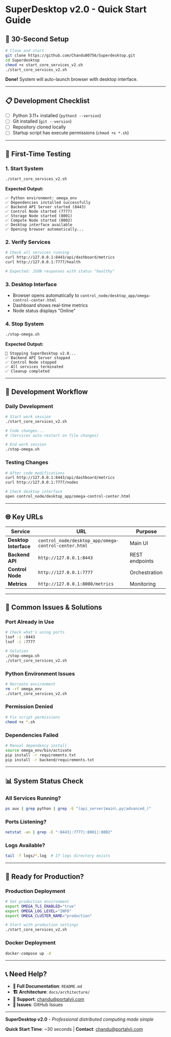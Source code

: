 # SuperDesktop v2.0 - Quick Start Guide

## 🚀 **30-Second Setup**

```bash
# Clone and start
git clone https://github.com/Chandu00756/Superdesktop.git
cd Superdesktop
chmod +x start_core_services_v2.sh
./start_core_services_v2.sh
```

**Done!** System will auto-launch browser with desktop interface.

---

## 📋 **Development Checklist**

- [ ] Python 3.11+ installed (`python3 --version`)
- [ ] Git installed (`git --version`)
- [ ] Repository cloned locally
- [ ] Startup script has execute permissions (`chmod +x *.sh`)

---

## 🎯 **First-Time Testing**

### **1. Start System**

```bash
./start_core_services_v2.sh
```

**Expected Output:**
```
✅ Python environment: omega_env
✅ Dependencies installed successfully
✅ Backend API Server started (8443)
✅ Control Node started (7777)
✅ Storage Node started (8001)
✅ Compute Node started (8002)
✅ Desktop interface available
✅ Opening browser automatically...
```

### **2. Verify Services**

```bash
# Check all services running
curl http://127.0.0.1:8443/api/dashboard/metrics
curl http://127.0.0.1:7777/health

# Expected: JSON responses with status "healthy"
```

### **3. Desktop Interface**

- Browser opens automatically to `control_node/desktop_app/omega-control-center.html`
- Dashboard shows real-time metrics
- Node status displays "Online"

### **4. Stop System**

```bash
./stop-omega.sh
```

**Expected Output:**
```
🛑 Stopping SuperDesktop v2.0...
✅ Backend API Server stopped
✅ Control Node stopped
✅ All services terminated
✅ Cleanup completed
```

---

## 🔧 **Development Workflow**

### **Daily Development**

```bash
# Start work session
./start_core_services_v2.sh

# Code changes...
# (Services auto-restart on file changes)

# End work session
./stop-omega.sh
```

### **Testing Changes**

```bash
# After code modifications
curl http://127.0.0.1:8443/api/dashboard/metrics
curl http://127.0.0.1:7777/nodes

# Check desktop interface
open control_node/desktop_app/omega-control-center.html
```

---

## 🌐 **Key URLs**

| Service | URL | Purpose |
|---------|-----|---------|
| **Desktop Interface** | `control_node/desktop_app/omega-control-center.html` | Main UI |
| **Backend API** | `http://127.0.0.1:8443` | REST endpoints |
| **Control Node** | `http://127.0.0.1:7777` | Orchestration |
| **Metrics** | `http://127.0.0.1:8000/metrics` | Monitoring |

---

## 🐛 **Common Issues & Solutions**

### **Port Already in Use**

```bash
# Check what's using ports
lsof -i :8443
lsof -i :7777

# Solution
./stop-omega.sh
./start_core_services_v2.sh
```

### **Python Environment Issues**

```bash
# Recreate environment
rm -rf omega_env
./start_core_services_v2.sh
```

### **Permission Denied**

```bash
# Fix script permissions
chmod +x *.sh
```

### **Dependencies Failed**

```bash
# Manual dependency install
source omega_env/bin/activate
pip install -r requirements.txt
pip install -r backend/requirements.txt
```

---

## 📊 **System Status Check**

### **All Services Running?**

```bash
ps aux | grep python | grep -E "(api_server|main\.py|advanced_)"
```

### **Ports Listening?**

```bash
netstat -an | grep -E ":8443|:7777|:8001|:8002"
```

### **Logs Available?**

```bash
tail -f logs/*.log  # If logs directory exists
```

---

## 🚀 **Ready for Production?**

### **Production Deployment**

```bash
# Set production environment
export OMEGA_TLS_ENABLED="true"
export OMEGA_LOG_LEVEL="INFO"
export OMEGA_CLUSTER_NAME="production"

# Start with production settings
./start_core_services_v2.sh
```

### **Docker Deployment**

```bash
docker-compose up -d
```

---

## 📞 **Need Help?**

- **📖 Full Documentation**: `README.md`
- **🏗️ Architecture**: `docs/architecture/`
- **📧 Support**: chandu@portalvii.com
- **🐙 Issues**: GitHub Issues

---

**SuperDesktop v2.0** - *Professional distributed computing made simple*

**Quick Start Time**: ~30 seconds | **Contact**: chandu@portalvii.com
